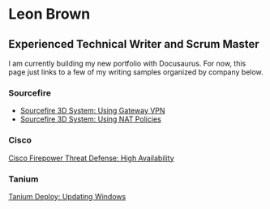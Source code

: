 # Leon Brown
## Experienced Technical Writer and Scrum Master
I am currently building my new portfolio with Docusaurus. For now, this page just links to a few of my writing samples organized by company below.

### Sourcefire
* [Sourcefire 3D System: Using Gateway VPN](http://uafactor.com/assets/Leon_Brown_Writing_Sample1_Using_Gateway_VPN.pdf)
* [Sourcefire 3D System: Using NAT Policies](http://uafactor.com/assets/Leon_Brown_Writing_Sample2_Using_NAT_Policies.pdf)

### Cisco
[Cisco Firepower Threat Defense: High Availability](http://uafactor.com/assets/Leon_Brown_Writing_Sample3_Firepower_Threat_Defense_HA.pdf)

### Tanium
[Tanium Deploy: Updating Windows](http://uafactor.com/assets/Leon_Brown_Writing_Sample9_Upgrading_Windows.pdf)
